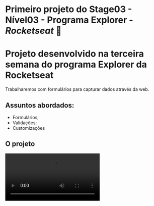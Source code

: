 # Primeiro projeto do Stage03 - Nível03 - **Programa Explorer** - ***Rocketseat*** 🚀 

# Projeto desenvolvido na terceira semana do programa Explorer da Rocketseat  


  Trabalharemos com formulários para capturar dados através da web.

  ## Assuntos abordados:

  * Formulários;
  * Validações;
  * Customizações

  ## O projeto

  ![Video capture of the project](assets/video-output-1FEC8A73-8B1A-4FC7-A37E-BC76D8BD4292.MOV)